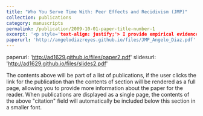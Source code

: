 ```yaml
---
title: "Who You Serve Time With: Peer Effects and Recidivism (JMP)"
collection: publications
category: manuscripts
permalink: /publication/2009-10-01-paper-title-number-1
excerpt: '<p style='text-align: justify;'> I provide empirical evidence on how inmate allocation within prisons influences post-release criminal behavior in Chile. Employing a sharp regression discontinuity design, I show that first-time offenders placed with peers who are more actively involved in criminal activities are almost twice as likely to be re-incarcerated after release. The specific Chilean context allows me to rule out job market stigma and prison infrastructure as significant factors explaining the allocation effect. I provide evidence suggesting that the primary findings are most likely driven by peer effects. In addition, I present novel evidence showing that peers also influence the decision to participate in rehabilitation programs. Furthermore, peer effects appear to be more substantial among individuals with higher criminal profiles. This finding implies that mixing inmates with diverse criminal profiles may be a potential strategy to reduce overall recidivism. These results carry significant implications for policymakers and stakeholders striving to lower recidivism rates via improved strategies in prison allocation. </p>'
paperurl: 'http://angelodiazreyes.github.io/files/JMP_Angelo_Diaz.pdf'
---
```

paperurl: 'http://ad1629.github.io/files/paper2.pdf'
slidesurl: 'http://ad1629.github.io/files/slides2.pdf'


The contents above will be part of a list of publications, if the user clicks the link for the publication than the contents of section will be rendered as a full page, allowing you to provide more information about the paper for the reader. When publications are displayed as a single page, the contents of the above "citation" field will automatically be included below this section in a smaller font.
